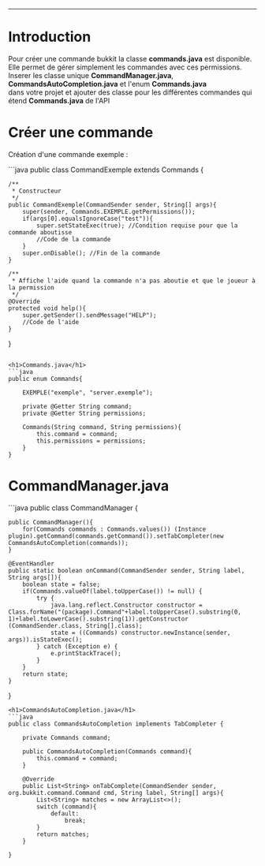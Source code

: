 <hr/>
<h1>Introduction</h1>
<p>Pour créer une commande bukkit la classe <strong>commands.java</strong> est disponible. 
<br>Elle permet de gérer simplement les commandes avec ces permissions.
<br>Inserer les classe unique <strong>CommandManager.java</strong>, <strong>CommandsAutoCompletion.java</strong> et l'enum <strong>Commands.java</strong>
<br> dans votre projet et ajouter des classe pour les différentes commandes qui étend <strong>Commands.java</strong> de l'API</p>
<h1>Créer une commande</h1>
<p>Création d'une commande exemple :</p>
```java
public class CommandExemple extends Commands {
    
	/**
	 * Constructeur
	 */
	public CommandExemple(CommandSender sender, String[] args){
		super(sender, Commands.EXEMPLE.getPermissions());
		if(args[0].equalsIgnoreCase("test")){
			super.setStateExec(true); //Condition requise pour que la commande aboutisse
			//Code de la commande	
		}
		super.onDisable(); //Fin de la commande
	}

	/**
	 * Affiche l'aide quand la commande n'a pas aboutie et que le joueur à la permission	
	 */
	@Override
	protected void help(){
		super.getSender().sendMessage("HELP");
		//Code de l'aide
	}
}
```

<h1>Commands.java</h1>
```java
public enum Commands{
	
	EXEMPLE("exemple", "server.exemple");
    
	private @Getter String command;
	private @Getter String permissions;
    
	Commands(String command, String permissions){
		this.command = command;
		this.permissions = permissions;
	}
}
```
<h1>CommandManager.java</h1>
```java
public class CommandManager {

    public CommandManager(){
        for(Commands commands : Commands.values()) (Instance plugin).getCommand(commands.getCommand()).setTabCompleter(new CommandsAutoCompletion(commands));
    }

    @EventHandler
    public static boolean onCommand(CommandSender sender, String label, String args[]){
        boolean state = false;
        if(Commands.valueOf(label.toUpperCase()) != null) {
            try {
                java.lang.reflect.Constructor constructor = Class.forName("(package).Command"+label.toUpperCase().substring(0, 1)+label.toLowerCase().substring(1)).getConstructor (CommandSender.class, String[].class);
                state = ((Commands) constructor.newInstance(sender, args)).isStateExec();
            } catch (Exception e) {
                e.printStackTrace();
            }
        }
        return state;
    }

}
```
<h1>CommandsAutoCompletion.java</h1>
```java
public class CommandsAutoCompletion implements TabCompleter {

    private Commands command;

    public CommandsAutoCompletion(Commands command){
        this.command = command;
    }

    @Override
    public List<String> onTabComplete(CommandSender sender, org.bukkit.command.Command cmd, String label, String[] args){
        List<String> matches = new ArrayList<>();
        switch (command){
            default:
                break;
        }
        return matches;
    }

}
```

